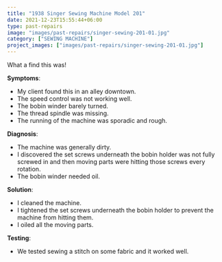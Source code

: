 ```yaml
---
title: "1938 Singer Sewing Machine Model 201"
date: 2021-12-23T15:55:44+06:00
type: past-repairs
image: "images/past-repairs/singer-sewing-201-01.jpg"
category: ["SEWING MACHINE"]
project_images: ["images/past-repairs/singer-sewing-201-01.jpg"]
---
```


What a find this was!

**Symptoms**:
- My client found this in an alley downtown.
- The speed control was not working well.
- The bobin winder barely turned.
- The thread spindle was missing.
- The running of the machine was sporadic and rough.

**Diagnosis**:
- The machine was generally dirty.
- I discovered the set screws underneath the bobin holder was not fully screwed in and then moving parts were hitting those screws every rotation.
- The bobin winder needed oil.

**Solution**:
- I cleaned the machine.
- I tightened the set screws underneath the bobin holder to prevent the machine from hitting them.
- I oiled all the moving parts.

**Testing**:
- We tested sewing a stitch on some fabric and it worked well.